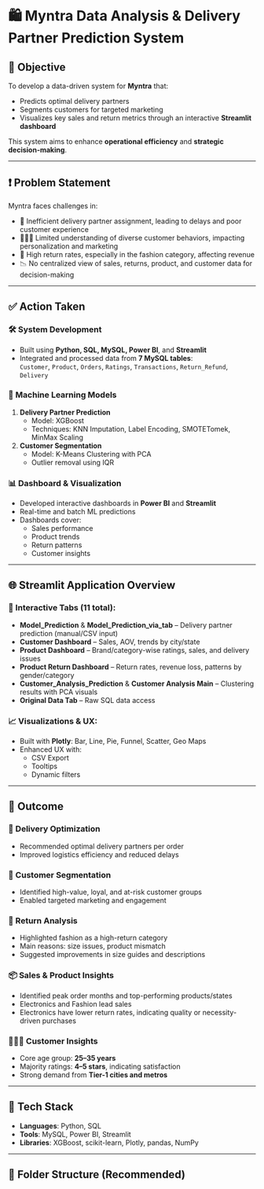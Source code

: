 # 🛍️ Myntra Data Analysis & Delivery Partner Prediction System

## 🎯 Objective
To develop a data-driven system for **Myntra** that:
- Predicts optimal delivery partners
- Segments customers for targeted marketing
- Visualizes key sales and return metrics through an interactive **Streamlit dashboard**

This system aims to enhance **operational efficiency** and **strategic decision-making**.

---

## ❗ Problem Statement

Myntra faces challenges in:

- 🚚 Inefficient delivery partner assignment, leading to delays and poor customer experience  
- 🧑‍🤝‍🧑 Limited understanding of diverse customer behaviors, impacting personalization and marketing  
- 🔄 High return rates, especially in the fashion category, affecting revenue  
- 📉 No centralized view of sales, returns, product, and customer data for decision-making  

---

## ✅ Action Taken

### 🛠️ System Development
- Built using **Python, SQL, MySQL, Power BI**, and **Streamlit**
- Integrated and processed data from **7 MySQL tables**:  
  `Customer`, `Product`, `Orders`, `Ratings`, `Transactions`, `Return_Refund`, `Delivery`

### 🤖 Machine Learning Models
1. **Delivery Partner Prediction**
   - Model: XGBoost  
   - Techniques: KNN Imputation, Label Encoding, SMOTETomek, MinMax Scaling  
2. **Customer Segmentation**
   - Model: K-Means Clustering with PCA  
   - Outlier removal using IQR  

### 📊 Dashboard & Visualization
- Developed interactive dashboards in **Power BI** and **Streamlit**
- Real-time and batch ML predictions
- Dashboards cover:
  - Sales performance
  - Product trends
  - Return patterns
  - Customer insights

---

## 🌐 Streamlit Application Overview

### 🔢 Interactive Tabs (11 total):
- **Model_Prediction** & **Model_Prediction_via_tab** – Delivery partner prediction (manual/CSV input)
- **Customer Dashboard** – Sales, AOV, trends by city/state
- **Product Dashboard** – Brand/category-wise ratings, sales, and delivery issues
- **Product Return Dashboard** – Return rates, revenue loss, patterns by gender/category
- **Customer_Analysis_Prediction** & **Customer Analysis Main** – Clustering results with PCA visuals
- **Original Data Tab** – Raw SQL data access

### 📈 Visualizations & UX:
- Built with **Plotly**: Bar, Line, Pie, Funnel, Scatter, Geo Maps  
- Enhanced UX with:
  - CSV Export
  - Tooltips
  - Dynamic filters  

---

## 🎯 Outcome

### 🚚 Delivery Optimization
- Recommended optimal delivery partners per order  
- Improved logistics efficiency and reduced delays  

### 👥 Customer Segmentation
- Identified high-value, loyal, and at-risk customer groups  
- Enabled targeted marketing and engagement  

### 🔁 Return Analysis
- Highlighted fashion as a high-return category  
- Main reasons: size issues, product mismatch  
- Suggested improvements in size guides and descriptions  

### 📦 Sales & Product Insights
- Identified peak order months and top-performing products/states  
- Electronics and Fashion lead sales  
- Electronics have lower return rates, indicating quality or necessity-driven purchases  

### 🧑‍🤝‍🧑 Customer Insights
- Core age group: **25–35 years**  
- Majority ratings: **4–5 stars**, indicating satisfaction  
- Strong demand from **Tier-1 cities and metros**  

---

## 📌 Tech Stack
- **Languages**: Python, SQL  
- **Tools**: MySQL, Power BI, Streamlit  
- **Libraries**: XGBoost, scikit-learn, Plotly, pandas, NumPy  

---

## 📂 Folder Structure (Recommended)

